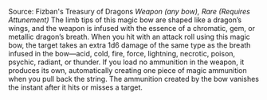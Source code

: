 Source: Fizban's Treasury of Dragons
*Weapon (any bow), Rare (Requires Attunement)*
The limb tips of this magic bow are shaped like a dragon’s wings, and the weapon is infused with the essence of a chromatic, gem, or metallic dragon’s breath. When you hit with an attack roll using this magic bow, the target takes an extra 1d6 damage of the same type as the breath infused in the bow—acid, cold, fire, force, lightning, necrotic, poison, psychic, radiant, or thunder.
If you load no ammunition in the weapon, it produces its own, automatically creating one piece of magic ammunition when you pull back the string. The ammunition created by the bow vanishes the instant after it hits or misses a target.